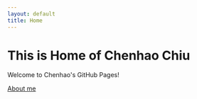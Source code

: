 ```yaml
---
layout: default
title: Home
---
```


# This is Home of Chenhao Chiu

Welcome to Chenhao's GitHub Pages!

[About me](/about/)
